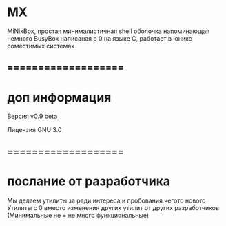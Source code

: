 # MX
MiNixBox, простая минималистичная shell оболочка напоминающая немного BusyBox написаная с 0 на языке С, работает в юникс соместимых системах
## ===================
# доп информация   
Версия v0.9 beta

Лицензия GNU 3.0
## ===================
# послание от разработчика
Мы делаем утилиты за ради интереса и пробования чегото нового
Утилиты с 0 вместо изменения других утилит от других разработчиков
(Минимальные не = не много функциональные)
